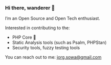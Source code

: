 ### Hi there, wanderer 👋

I’m an Open Source and Open Tech enthusiast.

Interested in contributing to the:
- PHP Core 🐘
- Static Analysis tools (such as Psalm, PHPStan)
- Security tools, fuzzy testing tools

You can reach out to me: jorg.sowa@gmail.com

<!--
**jorgsowa/jorgsowa** is a ✨ _special_ ✨ repository because its `README.md` (this file) appears on your GitHub profile.

Here are some ideas to get you started:

- 🔭 I’m currently working on ...
- 🌱 I’m currently learning ...
- 👯 I’m looking to collaborate on ...
- 🤔 I’m looking for help with ...
- 💬 Ask me about ...
- 📫 How to reach me: ...
- 😄 Pronouns: ...
- ⚡ Fun fact: ...
-->
